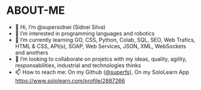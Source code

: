 # ABOUT-ME
- 👋 Hi, I’m @supersidnei (Sidnei Silva)
- 👀 I’m interested in programming languages and robotics
- 🌱 I’m currently learning GO, CSS, Python, Colab, SQL, SEO, Web Trafics, HTML & CSS, API(s), SOAP, Web Services, JSON, XML, WebSockets and anothers
- 💞️ I’m looking to collaborate on projetcs with my ideas, quality, agility, responsabilities, industrial and technologies thinks
- 📫 How to reach me: On my Github ([@superfs](https://github.com/sidneifs)), On my SoloLearn App https://www.sololearn.com/profile/2887266

<!---
supersidnei/supersidnei is a ✨ special ✨ repository because its `README.md` (this file) appears on your GitHub profile.
You can click the Preview link to take a look at your changes.
--->
